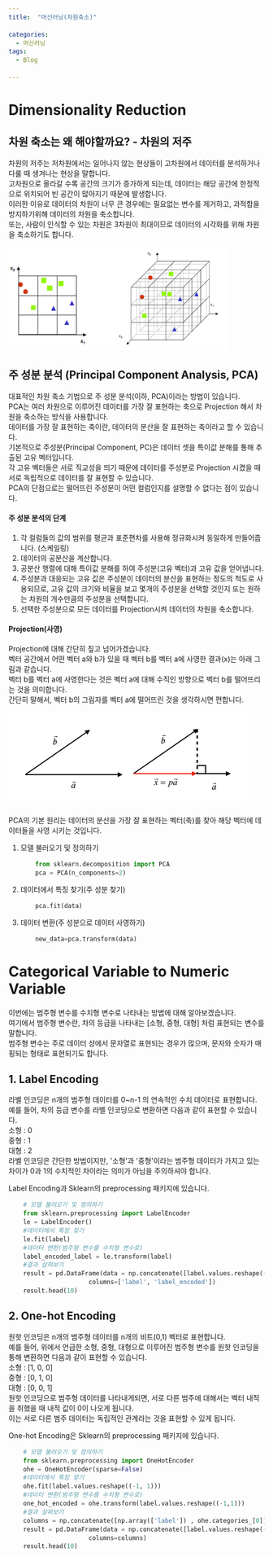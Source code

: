 ```yaml
---
title:  "머신러닝(차원축소)"

categories:
  - 머신러닝
tags:
  - Blog

---
```


# Dimensionality Reduction

## 차원 축소는 왜 해야할까요? - 차원의 저주

차원의 저주는 저차원에서는 일어나지 않는 현상들이 고차원에서 데이터를 분석하거나 다룰 때 생겨나는 현상을 말합니다.<br>
고차원으로 올라갈 수록 공간의 크기가 증가하게 되는데, 데이터는 해당 공간에 한정적으로 위치되어 빈 공간이 많아지기 때문에 발생합니다.<br>
이러한 이유로 데이터의 차원이 너무 큰 경우에는 필요없는 변수를 제거하고, 과적합을 방지하기위해 데이터의 차원을 축소합니다. <br>
또는, 사람이 인식할 수 있는 차원은 3차원이 최대이므로 데이터의 시각화를 위해 차원을 축소하기도 합니다.

![GitHub Logo](/image/Curse_of_Dimensionality.png)

## 주 성분 분석 (Principal Component Analysis, PCA)

대표적인 차원 축소 기법으로 주 성분 분석(이하, PCA)이라는 방법이 있습니다.<br>
PCA는 여러 차원으로 이루어진 데이터를 가장 잘 표현하는 축으로 Projection 해서 차원을 축소하는 방식을 사용합니다.<br>
데이터를 가장 잘 표현하는 축이란, 데이터의 분산을 잘 표현하는 축이라고 할 수 있습니다.<br>
기본적으로 주성분(Principal Component, PC)은 데이터 셋을 특이값 분해를 통해 추출된 고유 벡터입니다.<br>
각 고유 벡터들은 서로 직교성을 띄기 때문에 데이터를 주성분로 Projection 시켰을 때 서로 독립적으로 데이터를 잘 표현할 수 있습니다.<br>
PCA의 단점으로는 떨어뜨린 주성분이 어떤 컬럼인지를 설명할 수 없다는 점이 있습니다. 

#### 주 성분 분석의 단계

1. 각 컬럼들의 값의 범위를 평균과 표준편차를 사용해 정규화시켜 동일하게 만들어줍니다. (스케일링)
2. 데이터의 공분산을 계산합니다.
3. 공분산 행렬에 대해 특이값 분해를 하여 주성분(고유 벡터)과 고유 값을 얻어냅니다.
4. 주성분과 대응되는 고유 값은 주성분이 데이터의 분산을 표현하는 정도의 척도로 사용되므로, 고유 값의 크기와 비율을 보고 몇개의 주성분을 선택할 것인지 또는 원하는 차원의 개수만큼의 주성분을 선택합니다.
5. 선택한 주성분으로 모든 데이터를 Projection시켜 데이터의 차원을 축소합니다.

#### Projection(사영)

Projection에 대해 간단히 짚고 넘어가겠습니다. <br>
벡터 공간에서 어떤 벡터 a와 b가 있을 때 벡터 b를 벡터 a에 사영한 결과(x)는 아래 그림과 같습니다.<br>
벡터 b를 벡터 a에 사영한다는 것은 벡터 a에 대해 수직인 방향으로 벡터 b를 떨어뜨리는 것을 의미합니다.<br>
간단히 말해서, 벡터 b의 그림자를 벡터 a에 떨어뜨린 것을 생각하시면 편합니다.

![GitHub Logo](/image/Projection.png)

PCA의 기본 원리는 데이터의 분산을 가장 잘 표현하는 벡터(축)를 찾아 해당 벡터에 데이터들을 사영 시키는 것입니다.

1. 모델 불러오기 및 정의하기

    ```python
        from sklearn.decomposition import PCA
        pca = PCA(n_components=2)
    ```

2. 데이터에서 특징 찾기(주 성분 찾기)

    ```python
        pca.fit(data)
    ```

3. 데이터 변환(주 성분으로 데이터 사영하기)

    ```python
        new_data=pca.transform(data)
    ```

# Categorical Variable to Numeric Variable 

이번에는 범주형 변수를 수치형 변수로 나타내는 방법에 대해 알아보겠습니다. <br>
여기에서 범주형 변수란, 차의 등급을 나타내는 [소형, 중형, 대형] 처럼 표현되는 변수를 말합니다. <br>
범주형 변수는 주로 데이터 상에서 문자열로 표현되는 경우가 많으며, 문자와 숫자가 매핑되는 형태로 표현되기도 합니다.<br>

## 1. Label Encoding

라벨 인코딩은 n개의 범주형 데이터를 0~n-1 의 연속적인 수치 데이터로 표현합니다.<br>
예를 들어, 차의 등급 변수를 라벨 인코딩으로 변환하면 다음과 같이 표현할 수 있습니다.<br>
소형 : 0 <br>
중형 : 1 <br>
대형 : 2 <br>
라벨 인코딩은 간단한 방법이지만, '소형'과 '중형'이라는 범주형 데이터가 가지고 있는 차이가 0과 1의 수치적인 차이라는 의미가 아님을 주의하셔야 합니다. 

Label Encoding과 Sklearn의 preprocessing 패키지에 있습니다.<br>

```python
    # 모델 불러오기 및 정의하기
    from sklearn.preprocessing import LabelEncoder
    le = LabelEncoder()
    #데이터에서 특징 찾기
    le.fit(label)
    #데이터 변환(범주형 변수를 수치형 변수로)
    label_encoded_label = le.transform(label)
    #결과 살펴보기
    result = pd.DataFrame(data = np.concatenate([label.values.reshape((-1,1)), label_encoded_label.reshape((-1, 1))], axis=1), 
                      columns=['label', 'label_encoded'])
    result.head(10)
```

## 2. One-hot Encoding

원핫 인코딩은 n개의 범주형 데이터를 n개의 비트(0,1) 벡터로 표현합니다. <br>
예를 들어, 위에서 언급한 소형, 중형, 대형으로 이루어진 범주형 변수를 원핫 인코딩을 통해 변환하면 다음과 같이 표현할 수 있습니다.<br>
소형 : [1, 0, 0] <br>
중형 : [0, 1, 0] <br>
대형 : [0, 0, 1] <br>
원핫 인코딩으로 범주형 데이터를 나타내게되면, 서로 다른 범주에 대해서는 벡터 내적을 취했을 때 내적 값이 0이 나오게 됩니다. <br> 
이는 서로 다른 범주 데이터는 독립적인 관계라는 것을 표현할 수 있게 됩니다.

One-hot Encoding은 Sklearn의 preprocessing 패키지에 있습니다.

```python
    # 모델 불러오기 및 정의하기
    from sklearn.preprocessing import OneHotEncoder
    ohe = OneHotEncoder(sparse=False)
    #데이터에서 특징 찾기
    ohe.fit(label.values.reshape((-1, 1)))
    #데이터 변환(범주형 변수를 수치형 변수로)
    one_hot_encoded = ohe.transform(label.values.reshape((-1,1)))
    #결과 살펴보기
    columns = np.concatenate([np.array(['label']) , ohe.categories_[0]])
    result = pd.DataFrame(data = np.concatenate([label.values.reshape((-1,1)), one_hot_encoded.reshape((-1, 3))], axis=1), 
                      columns=columns)
    result.head(10)
```

